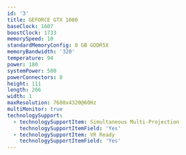 ```yaml
---
id: '3'
title: GEFORCE GTX 1080
baseClock: 1607
boostClock: 1733
memorySpeed: 10
standardMemoryConfig: 8 GB GDDR5X
memoryBandwidth: '320'
temperature: 94
power: 180
systemPower: 500
powerConnectors: 8
height: 111
length: 266
width: 1
maxResolution: 7680x4320@60Hz
multiMonitor: true
technologySupport:
  - technologySupportItem: Simultaneous Multi-Projection
    technologySupportItemField: 'Yes'
  - technologySupportItem: VR Ready
    technologySupportItemField: 'Yes'
---
```


